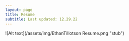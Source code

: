 ```yaml
---
layout: page
title: Resume
subtitle: Last updated: 12.29.22
---
```


![Alt text](/assets/img/EthanTillotson Resume.png "stub")
